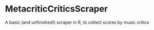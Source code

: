 # MetacriticCriticsScraper
A basic (and unfinished!) scraper in R, to collect scores by music critics
